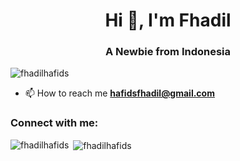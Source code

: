 <h1 align="center">Hi 👋, I'm Fhadil</h1>
<h3 align="center">A Newbie from Indonesia</h3>

<p align="left"> <img src="https://komarev.com/ghpvc/?username=fhadilhafids&label=Profile%20views&color=0e75b6&style=flat" alt="fhadilhafids" /> </p>

- 📫 How to reach me **hafidsfhadil@gmail.com**

<h3 align="left">Connect with me:</h3>
<p align="left">
</p>

<p><img align="left" src="https://github-readme-stats.vercel.app/api/top-langs?username=fhadilhafids&show_icons=true&locale=en&layout=compact" alt="fhadilhafids" /></p>

<p>&nbsp;<img align="center" src="https://github-readme-stats.vercel.app/api?username=fhadilhafids&show_icons=true&locale=en" alt="fhadilhafids" /></p>
